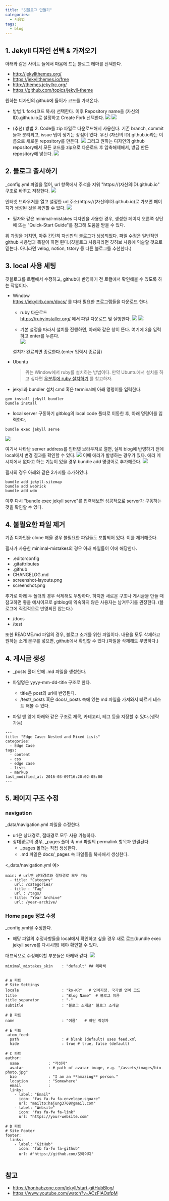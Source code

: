 ```yaml
---
title: "깃블로그 만들기"
categories:
  - 사용법
tags:
  - blog
---
```



## 1. Jekyll 디자인 선택 & 가져오기
아래와 같은 사이트 들에서 마음에 드는 블로그 테마를 선택한다.
- http://jekyllthemes.org/
- https://jekyllthemes.io/free
- http://themes.jekyllrc.org/
- https://github.com/topics/jekyll-theme


원하는 디자인의 github에 들어가 코드를 가져온다.
- 방법 1. fork(코드 복사) 선택한다. 이후 Repository name을 (자신의 ID).github.io로 설정하고 Create Fork 선택한다.
![](https://velog.velcdn.com/images/recoder/post/b2362ff7-6523-4977-8ff7-dc6952688e63/image.png)
![](https://velog.velcdn.com/images/recoder/post/0f2dfe2a-8b79-478e-b449-01fa2c277b3d/image.png)

- (추천) 방법 2. Code를 zip 파일로 다운로드해서 사용한다.
기존 branch, commit들과 분리되고, issue 텝이 생기는 장점이 있다.
우선 (자신의 ID).github.io라는 이름으로 새로운 repository를 만든다.
![](https://velog.velcdn.com/images/recoder/post/f19366bb-971a-42ee-b458-9f71408c4855/image.png)
그리고 원하는 디자인의 github repository에서 모든 코드를 zip으로 다운로드 후 압축해제해서, 방금 만든 repository에 넣는다.
![](https://velog.velcdn.com/images/recoder/post/e6692143-05c6-468a-9ef1-60b77fede091/image.png)

## 2. 블로그 출시하기
_config.yml 파일을 열어, url 항목에서 주석을 지워 "https://(자신의ID).github.io" 구조로 바꾸고 저장한다.
![](https://velog.velcdn.com/images/recoder/post/0ad7cc6f-5dcf-41db-9203-f079783a1bd2/image.png)

인터넷 브라우저를 열고 설정한 url 주소(https://(자신의ID).github.io)로 가보면 페이지가 생성된 것을 확인할 수 있다.
![](https://velog.velcdn.com/images/recoder/post/b332d5f0-ad40-43f4-8160-6e5c2ef80ba0/image.png)
  - 필자와 같은 minimal-mistakes 디자인을 사용한 경우, 생성한 페이지 오른쪽 상단에 뜨는 "Quick-Start Guide"를 참고해 도움을 받을 수 있다.

위 과정을 거치면, 아주 간단히 자신만의 블로그가 생성되었다.
파일 수정은 일반적인 github 사용법과 똑같이 하면 된다.(깃블로그 사용자라면 깃허브 사용에 익술할 것으로 믿는다. 아니라면 velog, notion, tstory 등 다른 블로그를 추천한다.)

## 3. local 사용 세팅
깃블로그를 로켈에서 수정하고, github에 반영하기 전 로컬에서 확인해볼 수 있도록 하는 작업이다.

- Window  
  https://jekyllrb.com/docs/ 를 따라 필요한 프로그램들을 다운로드 한다.
  - ruby 다운로드  
  https://rubyinstaller.org/ 에서 파일 다운로드 및 실행한다.
  ![](https://velog.velcdn.com/images/recoder/post/4c33c9c9-33fa-4ed9-b26c-f12d58c34acb/image.png)
  ![](https://velog.velcdn.com/images/recoder/post/7c9518a8-8715-4210-9f32-d32a0d3b4293/image.png)

  - 기본 설정을 따라서 설치를 진행하면, 아래와 같은 창이 뜬다. 여기에 3을 입력하고 enter를 누른다.  
  ![](https://velog.velcdn.com/images/recoder/post/077e979b-00eb-4160-8f7a-5af6c15ead28/image.png)

  설치가 완료되면 종료한다.(enter 입력시 종료됨)

- Ubuntu
  > 위는 Window에서 ruby를 설치하는 방법이다. 만약 Ubuntu에서 설치를 하고 싶다면 [우분투에 ruby 설치하기](https://yhajung.github.io/%EC%82%AC%EC%9A%A9%EB%B2%95/install-ruby-on-ubuntu/) 를 참고하자.


- jekyll과 bundler 설치 
cmd 혹은 terminal에 아래 명령어를 입력한다.
```
gem install jekyll bundler
bundle install
```

- local server 구동하기
gitblog의 local code 폴더로 이동한 후, 아래 명령어를 입력한다.
```
bundle exec jekyll serve
```
![](https://velog.velcdn.com/images/recoder/post/519b354f-2028-47b5-a330-fdd6b8b1ad4b/image.png)


여기서 나타난 server address를 인터넷 브라우저로 열면, 실제 blog에 반영하기 전에 local에서 변경 결과를 확인할 수 있다.
![](https://velog.velcdn.com/images/recoder/post/50cca9ae-e3ed-4f2e-a44a-c9defa1a1d58/image.png)
이때 에러가 발생하는 경우가 있다.
에러 메시지에서 없다고 하는 기능이 있을 경우 bundle add 명령어로 추가해준다.
![](https://velog.velcdn.com/images/recoder/post/3deacaf6-5cf2-42e9-876f-270f56f261c1/image.png)

필자의 경우 아래와 같은 2가지를 추가하였다.
```
bundle add jekyll-sitemap
bundle add webrick
bundle add wdm
```

이후 다시 "bundle exec jekyll serve"를 입력해보면 성공적으로 server가 구동하는 것을 확인할 수 있다.

## 4. 불필요한 파일 제거
기존 디자인을 clone 해올 경우 불필요한 파일들도 포함되어 있다. 이를 제거해준다.

필자가 사용한 minimal-mistakes의 경우 아래 파일들이 이에 해당한다.
- .editorconfig
- .gitattributes
- .github
- CHANGELOG.md
- screenshot-layouts.png
- screenshot.png

추가로 아래 두 폴더의 경우 삭제해도 무방하다. 하지만 새로운 구조나 게시글을 만들 때 참고하면 좋을 예시이므로 gitblog에 익숙하지 않은 사용자는 남겨두기를 권장한다.
(블로그에 직접적으로 반영되진 않는다.)
- /docs
- /test

또한 README.md 파일의 경우, 블로그 소개를 위한 파일이다. 내용을 모두 삭제하고 원하는 소개 문구를 넣으면, github에서 확인할 수 있다.(파일을 삭제해도 무방하다.)

## 4. 게시글 생성
- _posts 폴더 안에 .md 파일을 생성한다.
- 파일명은 yyyy-mm-dd-title 구조로 한다.
  - title은 post의 url에 반영된다.
  - /test/_posts 혹은 docs/_posts 속에 있는 md 파일을 가져와서 빠르게 테스트 해볼 수 있다.

- 파일 맨 앞에 아래와 같은 구조로 제목, 카테고리, 테그 등을 지정할 수 있다.(생략 가능)

```
---
title: "Edge Case: Nested and Mixed Lists"
categories:
  - Edge Case
tags:
  - content
  - css
  - edge case
  - lists
  - markup
last_modified_at: 2016-03-09T16:20:02-05:00
---
```

## 5. 페이지 구조 수정
### navigation
_data/navigation.yml 파일을 수정한다.
  - url은 상대경로, 절대경로 모두 사용 가능하다.
  - 상대경로의 경우, _pages 폴더 속 md 파일의 permalink 항목과 연결된다.
    - _pages 폴더는 직접 생성한다.
    -  .md 파일은 docs/_pages 속 파일들을 복사해서 생성한다.

<_data/navigation.yml 예>
```
main: # url엔 상대경로와 절대경로 모두 가능
  - title: "Category"
    url: /categories/
  - title : "Tag"
    url : /tags/
  - title: "Year Archive"
    url: /year-archive/
 ```

### Home page 정보 수정
_config.yml을 수정한다.
- 해당 파일의 수정사항들을 local에서 확인하고 싶을 경우 새로 로드(bundle exec jekyll serve를 다시시행) 해야 확인할 수 있다.

대표적으로 수정해야할 부분들은 아래와 같다.
![](https://velog.velcdn.com/images/recoder/post/1a8c1d50-28f9-425c-a99c-323097160b02/image.png)


```
minimal_mistakes_skin    : "default" ## 테마색


# A 파트
# Site Settings
locale                   : "ko-KR"   # 언어지정. 국가별 언어 코드
title                    : "Blog Name"  # 블로그 이름
title_separator          : "-"
subtitle                 : "블로그 소개글" 블로그 소개글

# B 파트
name                     : "이름"   # 하단 작성자

# E 파트
 atom_feed:
  path                   : # blank (default) uses feed.xml
  hide                   : true # true, false (default)
  
# C 파트
author:
  name             : "작성자"
  avatar           : # path of avatar image, e.g. "/assets/images/bio-photo.jpg"
  bio              : "I am an **amazing** person."
  location         : "Somewhere"
  email            :
  links:
    - label: "Email"
      icon: "fas fa-fw fa-envelope-square"
      url: "mailto:hajung3768@gmail.com"
    - label: "Website"
      icon: "fas fa-fw fa-link"
      url: "https://your-website.com"
 
# D 파트
# Site Footer
footer:
  links:
    - label: "GitHub"
      icon: "fab fa-fw fa-github"
      url: #"https://github.com/깃아이디"
      

```

## 참고
- https://honbabzone.com/jekyll/start-gitHubBlog/
- https://www.youtube.com/watch?v=ACzFIAOsfpM